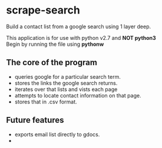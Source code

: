 # scrape-search
Build a contact list from a google search using 1 layer deep.

This application is for use with python v2.7 and **NOT python3**  
Begin by running the file using **pythonw**    

## The core of the program
- queries google for a particular search term.   
- stores the links the google search returns.  
- iterates over that lists and vists each page  
- attempts to locate contact information on that page.  
- stores that in .csv format.  

## Future features  
- exports email list directly to gdocs.
- 
